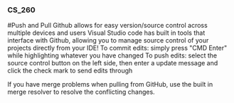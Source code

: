 ### CS_260

#Push and Pull
Github allows for easy version/source control across multiple devices and users
Visual Studio code has built in tools that interface with Github, allowing you to manage source control of your projects directly from your IDE!
To commit edits: simply press "CMD Enter" while highlighting whatever you have changed
To push edits: select the source control button on the left side, then enter a update message and click the check mark to send edits through

If you have merge problems when pulling from GitHub, use the built in merge resolver to resolve the conflicting changes. 

